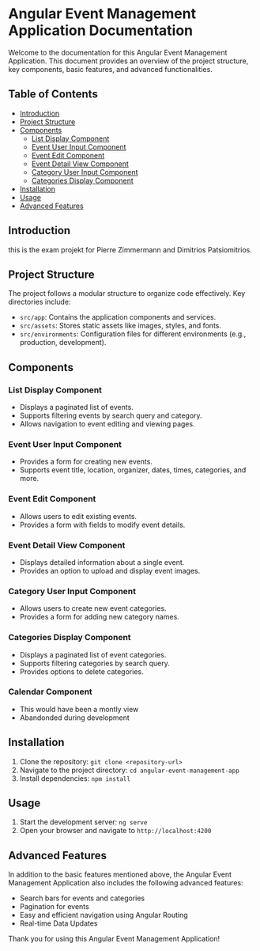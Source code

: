 # Angular Event Management Application Documentation

Welcome to the documentation for this Angular Event Management Application. This document provides an overview of the project structure, key components, basic features, and advanced functionalities.

## Table of Contents

- [Introduction](#introduction)
- [Project Structure](#project-structure)
- [Components](#components)
  - [List Display Component](#list-display-component)
  - [Event User Input Component](#event-user-input-component)
  - [Event Edit Component](#event-edit-component)
  - [Event Detail View Component](#event-detail-view-component)
  - [Category User Input Component](#category-user-input-component)
  - [Categories Display Component](#categories-display-component)
- [Installation](#installation)
- [Usage](#usage)
- [Advanced Features](#advanced-features)

## Introduction

this is the exam projekt for Pierre Zimmermann and Dimitrios Patsiomitrios.

## Project Structure

The project follows a modular structure to organize code effectively. Key directories include:

- `src/app`: Contains the application components and services.
- `src/assets`: Stores static assets like images, styles, and fonts.
- `src/environments`: Configuration files for different environments (e.g., production, development).

## Components

### List Display Component

- Displays a paginated list of events.
- Supports filtering events by search query and category.
- Allows navigation to event editing and viewing pages.

### Event User Input Component

- Provides a form for creating new events.
- Supports event title, location, organizer, dates, times, categories, and more.

### Event Edit Component

- Allows users to edit existing events.
- Provides a form with fields to modify event details.

### Event Detail View Component

- Displays detailed information about a single event.
- Provides an option to upload and display event images.

### Category User Input Component

- Allows users to create new event categories.
- Provides a form for adding new category names.

### Categories Display Component

- Displays a paginated list of event categories.
- Supports filtering categories by search query.
- Provides options to delete categories.

### Calendar Component

- This would have been a montly view
- Abandonded during development


## Installation

1. Clone the repository: `git clone <repository-url>`
2. Navigate to the project directory: `cd angular-event-management-app`
3. Install dependencies: `npm install`

## Usage

1. Start the development server: `ng serve`
2. Open your browser and navigate to `http://localhost:4200`

## Advanced Features

In addition to the basic features mentioned above, the Angular Event Management Application also includes the following advanced features:

- Search bars for events and categories
- Pagination for events
- Easy and efficient navigation using Angular Routing
- Real-time Data Updates


Thank you for using this Angular Event Management Application!
